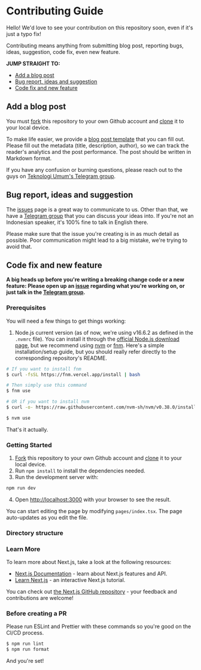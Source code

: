 # Contributing Guide

Hello! We'd love to see your contribution on this repository soon, even if it's just a typo fix!

Contributing means anything from submitting blog post, reporting bugs, ideas, suggestion, code fix, even new feature.

**JUMP STRAIGHT TO:**

-   [Add a blog post](#add-a-blog-post)
-   [Bug report, ideas and suggestion](#bug-report-ideas-and-suggestion)
-   [Code fix and new feature](#code-fix-and-new-feature)

## Add a blog post

You must [fork](https://help.github.com/articles/fork-a-repo/) this repository to your own Github account and [clone](https://help.github.com/articles/cloning-a-repository/) it to your local device.

To make life easier, we provide a [blog post template](./.github/BLOG_TEMPLATE.md) that you can fill out. Please fill out the metadata (title, description, author), so we can track the reader's analytics and the post performance. The post should be written in Markdown format.

If you have any confusion or burning questions, please reach out to the guys on [Teknologi Umum's Telegram group](https://t.me/teknologi_umum_v2).

## Bug report, ideas and suggestion

The [issues](https://github.com/teknologi-umum/blog/issues) page is a great way to communicate to us. Other than that, we have a [Telegram group](https://t.me/teknologi_umum) that you can discuss your ideas into. If you're not an Indonesian speaker, it's 100% fine to talk in English there.

Please make sure that the issue you're creating is in as much detail as possible. Poor communication might lead to a big mistake, we're trying to avoid that.

## Code fix and new feature

**A big heads up before you're writing a breaking change code or a new feature: Please open up an [issue](https://github.com/teknologi-umum/blog/issues) regarding what you're working on, or just talk in the [Telegram group](https://t.me/teknologi_umum_v2).**

### Prerequisites

You will need a few things to get things working:

1. Node.js current version (as of now, we're using v16.6.2 as defined in the `.nvmrc` file). You can install it through the [official Node.js download page](https://nodejs.org/en/download/), but we recommend using [nvm](https://github.com/nvm-sh/nvm) or [fnm](https://github.com/Schniz/fnm). Here's a simple installation/setup guide, but you should really refer directly to the corresponding repository's README.

```sh
# If you want to install fnm
$ curl -fsSL https://fnm.vercel.app/install | bash

# Then simply use this command
$ fnm use

# OR if you want to install nvm
$ curl -o- https://raw.githubusercontent.com/nvm-sh/nvm/v0.38.0/install.sh | bash

$ nvm use
```

That's it actually.

### Getting Started

1. [Fork](https://help.github.com/articles/fork-a-repo/) this repository to your own Github account and [clone](https://help.github.com/articles/cloning-a-repository/) it to your local device.
2. Run `npm install` to install the dependencies needed.
3. Run the development server with:

```bash
npm run dev
```

4. Open [http://localhost:3000](http://localhost:3000) with your browser to see the result.

You can start editing the page by modifying `pages/index.tsx`. The page auto-updates as you edit the file.

### Directory structure

### Learn More

To learn more about Next.js, take a look at the following resources:

-   [Next.js Documentation](https://nextjs.org/docs) - learn about Next.js features and API.
-   [Learn Next.js](https://nextjs.org/learn) - an interactive Next.js tutorial.

You can check out [the Next.js GitHub repository](https://github.com/vercel/next.js/) - your feedback and contributions are welcome!

### Before creating a PR

Please run ESLint and Prettier with these commands so you're good on the CI/CD process.

```sh
$ npm run lint
$ npm run format
```

And you're set!
